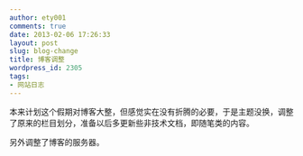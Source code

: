 ```yaml
---
author: ety001
comments: true
date: 2013-02-06 17:26:33
layout: post
slug: blog-change
title: 博客调整
wordpress_id: 2305
tags:
- 网站日志
---
```


本来计划这个假期对博客大整，但感觉实在没有折腾的必要，于是主题没换，调整了原来的栏目划分，准备以后多更新些非技术文档，即随笔类的内容。

另外调整了博客的服务器。

